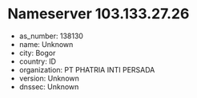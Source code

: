 # Nameserver 103.133.27.26

* as_number: 138130
* name: Unknown
* city: Bogor
* country: ID
* organization: PT PHATRIA INTI PERSADA
* version: Unknown
* dnssec: Unknown
